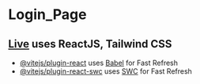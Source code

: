 # Login_Page


## [Live](https://653d3ea320505e59b10322de--elaborate-sopapillas-61d9be.netlify.app/) uses ReactJS, Tailwind CSS

- [@vitejs/plugin-react](https://github.com/vitejs/vite-plugin-react/blob/main/packages/plugin-react/README.md) uses [Babel](https://babeljs.io/) for Fast Refresh
- [@vitejs/plugin-react-swc](https://github.com/vitejs/vite-plugin-react-swc) uses [SWC](https://swc.rs/) for Fast Refresh
